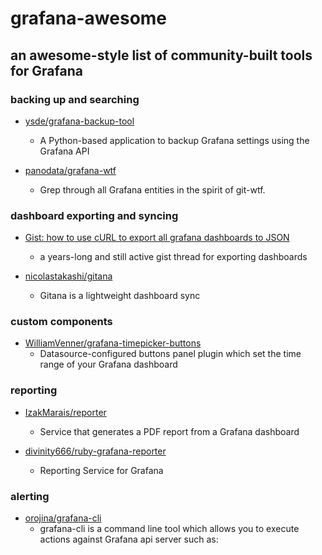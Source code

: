# grafana-awesome

## an awesome-style list of community-built tools for Grafana

### backing up and searching

- [ysde/grafana-backup-tool](https://github.com/ysde/grafana-backup-tool)
    - A Python-based application to backup Grafana settings using the Grafana API

- [panodata/grafana-wtf](https://github.com/panodata/grafana-wtf)
    - Grep through all Grafana entities in the spirit of git-wtf.

### dashboard exporting and syncing

- [Gist: how to use cURL to export all grafana dashboards to JSON](https://gist.github.com/crisidev/bd52bdcc7f029be2f295#gistcomment-3975489)
    - a years-long and still active gist thread for exporting dashboards

- [nicolastakashi/gitana](https://github.com/nicolastakashi/gitana)
    - Gitana is a lightweight dashboard sync

### custom components

- [WilliamVenner/grafana-timepicker-buttons](https://github.com/WilliamVenner/grafana-timepicker-buttons)
    - Datasource-configured buttons panel plugin which set the time range of your Grafana dashboard

### reporting

- [IzakMarais/reporter](https://github.com/IzakMarais/reporter)
    - Service that generates a PDF report from a Grafana dashboard

- [divinity666/ruby-grafana-reporter](https://github.com/divinity666/ruby-grafana-reporter)
    - Reporting Service for Grafana

### alerting

- [orojina/grafana-cli](https://github.com/orojina/grafana-cli)
    - grafana-cli is a command line tool which allows you to execute actions against Grafana api server such as:
